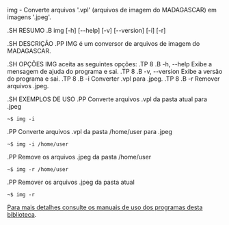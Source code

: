 img - Converte arquivos '.vpl' (arquivos de imagem do MADAGASCAR) em imagens '.jpeg'.

.SH RESUMO
.B img
[\-h] [\-\-help] [-v] [\-\-version] [\-i] [\-r] 

.SH DESCRIÇÃO
.PP
IMG é um conversor de arquivos de imagem do MADAGASCAR.

.SH OPÇÕES
IMG aceita as seguintes opções:
.TP 8
.B  \-h, \-\-help
Exibe a mensagem de ajuda do programa e sai.
.TP 8
.B \-v, \-\-version
Exibe a versão do programa e sai.
.TP 8
.B \-i
Converter .vpl para .jpeg.
.TP 8
.B \-r
Remover arquivos .jpeg.


.SH EXEMPLOS DE USO
.PP
Converte arquivos .vpl da pasta atual para .jpeg

	~$ img -i 
.PP
Converte arquivos .vpl da pasta /home/user para .jpeg

	~$ img -i /home/user 
.PP
Remove os arquivos .jpeg da pasta /home/user

	~$ img -r /home/user 
.PP
Remover os arquivos .jpeg da pasta atual

	~$ img -r


[Para mais detalhes consulte os manuais de uso dos programas desta biblioteca](https://github.com/Dirack/Shellinclude/blob/master/manuais).